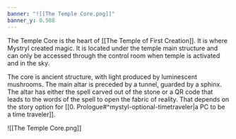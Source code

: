 ```yaml
---
banner: "![[The Temple Core.png]]"
banner_y: 0.588
---
```

The Temple Core is the heart of [[The Temple of First Creation]]. It is where Mystryl created magic. It is located under the temple main structure and can only be accessed through the control room when temple is activated and in the sky.

The core is ancient structure, with light produced by luminescent mushrooms. The main altar is preceded by a tunnel, guarded by a sphinx. The altar has either the spell carved out of the stone or a QR code that leads to the words of the spell to open the fabric of reality. That depends on the story option for [[0. Prologue#^mystyl-optional-timetraveler|a PC to be a time traveler]].

![[The Temple Core.png]]